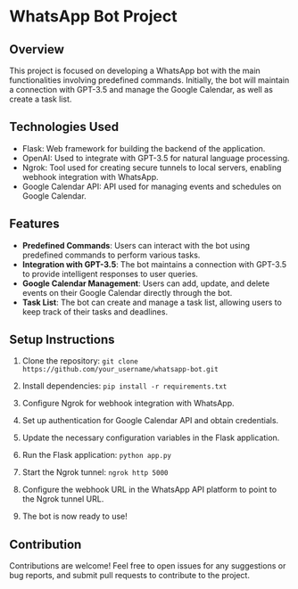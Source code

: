 # WhatsApp Bot Project

## Overview

This project is focused on developing a WhatsApp bot with the main functionalities involving predefined commands. Initially, the bot will maintain a connection with GPT-3.5 and manage the Google Calendar, as well as create a task list.

## Technologies Used

- Flask: Web framework for building the backend of the application.
- OpenAI: Used to integrate with GPT-3.5 for natural language processing.
- Ngrok: Tool used for creating secure tunnels to local servers, enabling webhook integration with WhatsApp.
- Google Calendar API: API used for managing events and schedules on Google Calendar.

## Features

- **Predefined Commands**: Users can interact with the bot using predefined commands to perform various tasks.
- **Integration with GPT-3.5**: The bot maintains a connection with GPT-3.5 to provide intelligent responses to user queries.
- **Google Calendar Management**: Users can add, update, and delete events on their Google Calendar directly through the bot.
- **Task List**: The bot can create and manage a task list, allowing users to keep track of their tasks and deadlines.

## Setup Instructions

1. Clone the repository: `git clone https://github.com/your_username/whatsapp-bot.git`

2. Install dependencies: `pip install -r requirements.txt`

3. Configure Ngrok for webhook integration with WhatsApp.

4. Set up authentication for Google Calendar API and obtain credentials.

5. Update the necessary configuration variables in the Flask application.

6. Run the Flask application: `python app.py`

<!-- Must be a static link -->
7. Start the Ngrok tunnel: `ngrok http 5000`

8. Configure the webhook URL in the WhatsApp API platform to point to the Ngrok tunnel URL.

9. The bot is now ready to use!

## Contribution

Contributions are welcome! Feel free to open issues for any suggestions or bug reports, and submit pull requests to contribute to the project.






 





